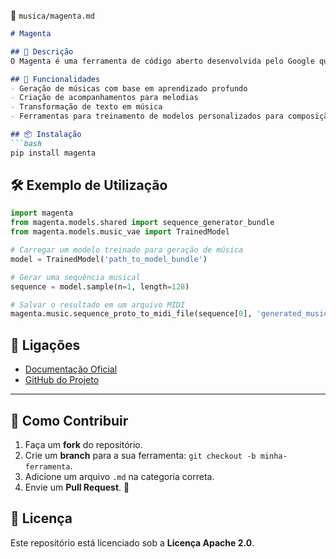 📌 `musica/magenta.md`

```md
# Magenta

## 🔹 Descrição
O Magenta é uma ferramenta de código aberto desenvolvida pelo Google que explora o uso de inteligência artificial para a criação de música e arte. Ele oferece modelos e algoritmos para gerar música, acompanhar performances e até mesmo criar músicas de forma interativa.

## 🚀 Funcionalidades
- Geração de músicas com base em aprendizado profundo
- Criação de acompanhamentos para melodias
- Transformação de texto em música
- Ferramentas para treinamento de modelos personalizados para composição musical

## 📦 Instalação
```bash
pip install magenta
```

## 🛠️ Exemplo de Utilização
```python
import magenta
from magenta.models.shared import sequence_generator_bundle
from magenta.models.music_vae import TrainedModel

# Carregar um modelo treinado para geração de música
model = TrainedModel('path_to_model_bundle')

# Gerar uma sequência musical
sequence = model.sample(n=1, length=128)

# Salvar o resultado em um arquivo MIDI
magenta.music.sequence_proto_to_midi_file(sequence[0], 'generated_music.mid')
```

## 🔗 Ligações
- [Documentação Oficial](https://magenta.tensorflow.org/)
- [GitHub do Projeto](https://github.com/magenta/magenta)

---

## 🌟 Como Contribuir
1. Faça um **fork** do repositório.
2. Crie um **branch** para a sua ferramenta: `git checkout -b minha-ferramenta`.
3. Adicione um arquivo `.md` na categoria correta.
4. Envie um **Pull Request**. 🎉

## 📜 Licença
Este repositório está licenciado sob a **Licença Apache 2.0**.
